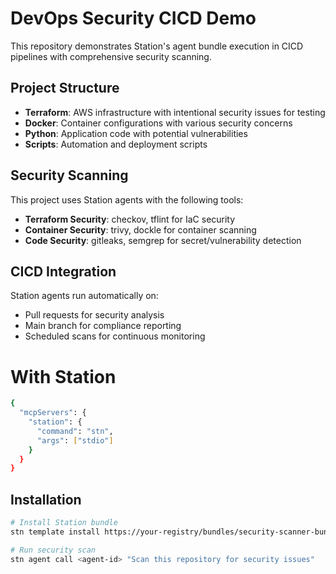 # DevOps Security CICD Demo

This repository demonstrates Station's agent bundle execution in CICD pipelines with comprehensive security scanning.

## Project Structure

- **Terraform**: AWS infrastructure with intentional security issues for testing
- **Docker**: Container configurations with various security concerns  
- **Python**: Application code with potential vulnerabilities
- **Scripts**: Automation and deployment scripts

## Security Scanning

This project uses Station agents with the following tools:
- **Terraform Security**: checkov, tflint for IaC security
- **Container Security**: trivy, dockle for container scanning
- **Code Security**: gitleaks, semgrep for secret/vulnerability detection

## CICD Integration

Station agents run automatically on:
- Pull requests for security analysis
- Main branch for compliance reporting
- Scheduled scans for continuous monitoring

# With Station 

```bash 
{
  "mcpServers": {
    "station": {
      "command": "stn",
      "args": ["stdio"]
    }
  }
}
```

## Installation

```bash
# Install Station bundle
stn template install https://your-registry/bundles/security-scanner-bundle.tar.gz

# Run security scan
stn agent call <agent-id> "Scan this repository for security issues"
```